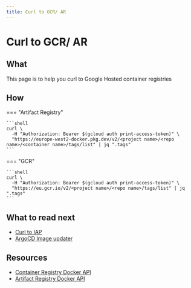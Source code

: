 ```yaml
---
title: Curl to GCR/ AR
---
```


# Curl to GCR/ AR

## What

This page is to help you curl to Google Hosted container registries

## How

=== "Artifact Registry"

    ```shell
    curl \
      -H "Authorization: Bearer $(gcloud auth print-access-token)" \
      "https://europe-west2-docker.pkg.dev/v2/<project name>/<repo name>/<container name>/tags/list" | jq ".tags"
    ```

=== "GCR"

    ```shell
    curl \
      -H "Authorization: Bearer $(gcloud auth print-access-token)" \
      "https://eu.gcr.io/v2/<project name>/<repo name>/tags/list" | jq ".tags"
    ```

## What to read next

* [Curl to IAP](curl-to-iap.md)
* [ArgoCD Image updater](../../kubernetes/kb/using-argocd-image-updater-with-google-artifact-registry.md)

## Resources

* [Container Registry Docker API](https://cloud.google.com/container-registry/docs/reference/docker-api)
* [Artifact Registry Docker API](https://cloud.google.com/artifact-registry/docs/reference/docker-api)
